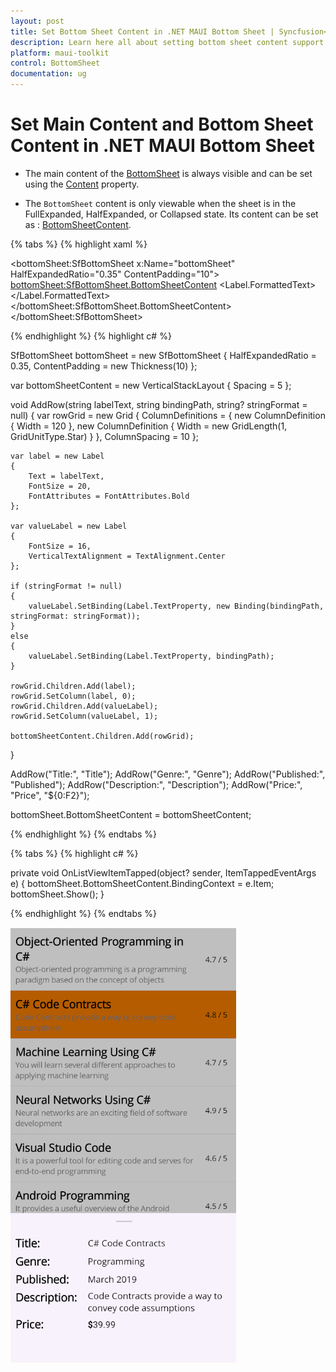 ```yaml
---
layout: post
title: Set Bottom Sheet Content in .NET MAUI Bottom Sheet | Syncfusion<sup>®</sup>
description: Learn here all about setting bottom sheet content support in Syncfusion<sup>®</sup> .NET MAUI Bottom Sheet (SfBottomSheet) control.
platform: maui-toolkit
control: BottomSheet
documentation: ug
---
```


# Set Main Content and Bottom Sheet Content in .NET MAUI Bottom Sheet

* The main content of the [BottomSheet](https://help.syncfusion.com/cr/maui-toolkit/Syncfusion.Maui.Toolkit.BottomSheet.SfBottomSheet.html) is always visible and can be set using the [Content](https://help.syncfusion.com/cr/maui-toolkit/Syncfusion.Maui.Toolkit.BottomSheet.SfBottomSheet.html#Syncfusion_Maui_Toolkit_BottomSheet_SfBottomSheet_Content) property.

* The `BottomSheet` content is only viewable when the sheet is in the FullExpanded, HalfExpanded, or Collapsed state. Its content can be set as : [BottomSheetContent](https://help.syncfusion.com/cr/maui-toolkit/Syncfusion.Maui.Toolkit.BottomSheet.SfBottomSheet.html#Syncfusion_Maui_Toolkit_BottomSheet_SfBottomSheet_BottomSheetContent).

{% tabs %}
{% highlight xaml %}

<bottomSheet:SfBottomSheet x:Name="bottomSheet" HalfExpandedRatio="0.35" ContentPadding="10">
    <bottomSheet:SfBottomSheet.BottomSheetContent>
        <VerticalStackLayout Spacing="5" x:Name="bottomSheetContent">
            <Grid ColumnDefinitions="120, *" ColumnSpacing="10">
                <Label Text="Title:" FontSize="20" FontAttributes="Bold"/>
                <Label Text="{Binding Title}" FontSize="16" VerticalTextAlignment="Center" Grid.Column="1"/>
            </Grid>
            <Grid ColumnDefinitions="120, *" ColumnSpacing="10">
                <Label Text="Genre:" FontSize="20" FontAttributes="Bold"/>
                <Label Text="{Binding Genre}" FontSize="16" VerticalTextAlignment="Center" Grid.Column="1"/>
            </Grid>
            <Grid ColumnDefinitions="120, *" ColumnSpacing="10">
                <Label Text="Published:" FontSize="20" FontAttributes="Bold"/>
                <Label Text="{Binding Published}" FontSize="16" VerticalTextAlignment="Center" Grid.Column="1"/>
            </Grid>
            <Grid ColumnDefinitions="120, *" ColumnSpacing="10">
                <Label Text="Description:" FontSize="20" FontAttributes="Bold"/>
                <Label Text="{Binding Description}" FontSize="16" VerticalTextAlignment="Center" Grid.Column="1"/>
            </Grid>
            <Grid ColumnDefinitions="120, *" ColumnSpacing="10">
                <Label Text="Price:" FontSize="20" FontAttributes="Bold"/>
                <Label FontSize="16" VerticalTextAlignment="Center" Grid.Column="1">
                    <Label.FormattedText>
                        <FormattedString>
                            <Span Text="$" FontAttributes="Bold" />
                            <Span Text="{Binding Price, StringFormat='{0:F2}'}" />
                        </FormattedString>
                    </Label.FormattedText>
                </Label>
            </Grid>
        </VerticalStackLayout>
    </bottomSheet:SfBottomSheet.BottomSheetContent>
</bottomSheet:SfBottomSheet>
	
{% endhighlight %}
{% highlight c# %}

SfBottomSheet bottomSheet = new SfBottomSheet
{
    HalfExpandedRatio = 0.35,
    ContentPadding = new Thickness(10)
};

var bottomSheetContent = new VerticalStackLayout { Spacing = 5 };

void AddRow(string labelText, string bindingPath, string? stringFormat = null)
{
    var rowGrid = new Grid
    {
        ColumnDefinitions =
        {
            new ColumnDefinition { Width = 120 },
            new ColumnDefinition { Width = new GridLength(1, GridUnitType.Star) }
        },
        ColumnSpacing = 10
    };

    var label = new Label
    {
        Text = labelText,
        FontSize = 20,
        FontAttributes = FontAttributes.Bold
    };

    var valueLabel = new Label
    {
        FontSize = 16,
        VerticalTextAlignment = TextAlignment.Center
    };

    if (stringFormat != null)
    {
        valueLabel.SetBinding(Label.TextProperty, new Binding(bindingPath, stringFormat: stringFormat));
    }
    else
    {
        valueLabel.SetBinding(Label.TextProperty, bindingPath);
    }

    rowGrid.Children.Add(label);
    rowGrid.SetColumn(label, 0);
    rowGrid.Children.Add(valueLabel);
    rowGrid.SetColumn(valueLabel, 1);

    bottomSheetContent.Children.Add(rowGrid);
}

AddRow("Title:", "Title");
AddRow("Genre:", "Genre");
AddRow("Published:", "Published");
AddRow("Description:", "Description");
AddRow("Price:", "Price", "${0:F2}");

bottomSheet.BottomSheetContent = bottomSheetContent;
  
{% endhighlight %}
{% endtabs %}

{% tabs %}
{% highlight c# %}

private void OnListViewItemTapped(object? sender, ItemTappedEventArgs e)
{
    bottomSheet.BottomSheetContent.BindingContext = e.Item;
    bottomSheet.Show();
}

{% endhighlight %}
{% endtabs %}

![BottomSheetContent Image for BottomSheet](images/bottomSheetContent.png)